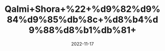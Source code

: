 ---
title: 'Qalmi+Shora+%22+%d9%82%d9%84%d9%85%db%8c+%d8%b4%d9%88%d8%b1%db%81+'
date: '2022-11-17' 
metatag: '' 
inventory: '0' 
draft: false 
# meta description 
shortDescripton: ''
description: 'Extracts+%22+Chemical+%22%da%a9%d9%85%db%8c%da%a9%d9%84'
longdescription: ''
tags: ''
brand: ''
subCategory: ''
sellCount: '0'
featured: True
# product Price
price: '40.0'
# Product Short Description
shortDescription: ''
productID: '6A32B1E5-AC47-ED11-996A-005056B3A416'
type: 'products'
category: 'Extracts+%22+Chemical+%22%da%a9%d9%85%db%8c%da%a9%d9%84' 
thumnailproduct: 'https://eraconnect.blob.core.windows.net/product-images/aminsaddiquidawakhana/ae585574-8c1b-4913-b9cc-3f693f540871.webp' 
images:
  - image: 'https://eraconnect.blob.core.windows.net/product-images/aminsaddiquidawakhana/ae585574-8c1b-4913-b9cc-3f693f540871.webp'  
Variants:
---